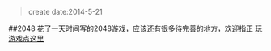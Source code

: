 >create date:2014-5-21  


##2048 
花了一天时间写的2048游戏，应该还有很多待完善的地方，欢迎指正  <a href="https://MicroSimple.github.io/2048/" target="_blank">玩游戏点这里</a> 

